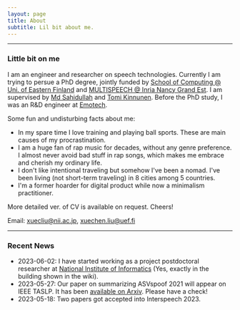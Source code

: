 ```yaml
---
layout: page
title: About
subtitle: Lil bit about me.
---
```


-------------------
### Little bit on me
I am an engineer and researcher on speech technologies. Currently I am trying to persue a PhD degree, jointly funded by [School of Computing @ Uni. of Eastern Finland](http://www.uef.fi/en/web/cs) and [MULTISPEECH @ Inria Nancy Grand Est](https://team.inria.fr/multispeech/). I am supervised by [Md Sahidullah](https://scholar.google.co.in/citations?user=jRcYfsQAAAAJ&hl=en) and [Tomi Kinnunen](http://cs.joensuu.fi/pages/tkinnu/webpage/). Before the PhD study, I was an R&D engineer at [Emotech](https://www.linkedin.com/company/emotech-ltd/).

Some fun and undisturbing facts about me:
* In my spare time I love training and playing ball sports. These are main causes of my procrastination.
* I am a huge fan of rap music for decades, without any genre preference. I almost never avoid bad stuff in rap songs, which makes me embrace and cherish my ordinary life.
* I don't like intentional traveling but somehow I've been a nomad. I've been living (not short-term traveling) in 8 cities among 5 countries.
* I'm a former hoarder for digital product while now a minimalism practitioner.

More detailed ver. of CV is available on request. Cheers!

Email: xuecliu@nii.ac.jp, xuechen.liu@uef.fi

-------------------
### Recent News
* 2023-06-02: I have started working as a project postdoctoral researcher at [National Institute of Informatics](https://en.wikipedia.org/wiki/National_Institute_of_Informatics) (Yes, exactly in the building shown in the wiki).
* 2023-05-27: Our paper on summarizing ASVspoof 2021 will appear on IEEE TASLP. It has been [available on Arxiv](https://arxiv.org/abs/2210.02437). Please have a check!
* 2023-05-18: Two papers got accepted into Interspeech 2023.
<!-- * 2022-10-10: Our paper on ASVspoof 2021 has been submitted and [available on Arxiv](https://arxiv.org/abs/2210.02437). Please have a check! -->
<!-- * 2022-05-15: I started a summer research attachment at A*STAR @ Singapore. -->
<!-- * 2022-04-21: Three papers got accepted into Speaker Odyssey 2022. -->
<!-- * 2022-01-22: One paper got accepted into ICASSP 2022. -->
<!-- * 2021-10-15: One paper got accepted into SPL 2021. -->
<!-- * 2021-09-10: Two papers got accepted into ASRU 2021. -->
<!-- * 2021-01-30: One paper got accepted into ISCAS 2021. -->
<!-- * 2020-12-21: One patent I got involved last year at Emotech got accepted. -->